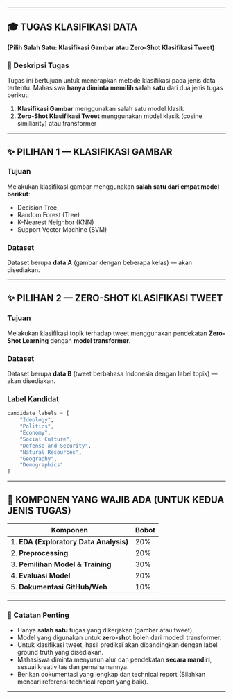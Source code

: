 
---

## 🎓 TUGAS KLASIFIKASI DATA  
**(Pilih Salah Satu: Klasifikasi Gambar atau Zero-Shot Klasifikasi Tweet)**

### 🔹 Deskripsi Tugas  
Tugas ini bertujuan untuk menerapkan metode klasifikasi pada jenis data tertentu. Mahasiswa **hanya diminta memilih salah satu** dari dua jenis tugas berikut:

1. **Klasifikasi Gambar** menggunakan salah satu model klasik  
2. **Zero-Shot Klasifikasi Tweet** menggunakan model klasik (cosine similiarity) atau transformer 

---

## ✨ PILIHAN 1 — KLASIFIKASI GAMBAR  

### Tujuan  
Melakukan klasifikasi gambar menggunakan **salah satu dari empat model berikut**:
- Decision Tree  
- Random Forest (Tree)  
- K-Nearest Neighbor (KNN)  
- Support Vector Machine (SVM)  

### Dataset  
Dataset berupa **data A** (gambar dengan beberapa kelas) — akan disediakan.

---

## ✨ PILIHAN 2 — ZERO-SHOT KLASIFIKASI TWEET  

### Tujuan  
Melakukan klasifikasi topik terhadap tweet menggunakan pendekatan **Zero-Shot Learning** dengan **model transformer**.

### Dataset  
Dataset berupa **data B** (tweet berbahasa Indonesia dengan label topik) — akan disediakan.

### Label Kandidat

```python
candidate_labels = [
    "Ideology",
    "Politics",
    "Economy",
    "Social Culture",
    "Defense and Security",
    "Natural Resources",
    "Geography",
    "Demographics"
]
```

---

## 🎯 KOMPONEN YANG WAJIB ADA (UNTUK KEDUA JENIS TUGAS)

| Komponen                               | Bobot |
|----------------------------------------|-------|
| 1. **EDA (Exploratory Data Analysis)** | 20%   |
| 2. **Preprocessing**                   | 20%   |
| 3. **Pemilihan Model & Training**      | 30%   |
| 4. **Evaluasi Model**                  | 20%   |
| 5. **Dokumentasi GitHub/Web**          | 10%   |

---

### 📌 Catatan Penting  
- Hanya **salah satu** tugas yang dikerjakan (gambar atau tweet).  
- Model yang digunakan untuk **zero-shot** boleh dari modedl transformer.  
- Untuk klasifikasi tweet, hasil prediksi akan dibandingkan dengan label ground truth yang disediakan.  
- Mahasiswa diminta menyusun alur dan pendekatan **secara mandiri**, sesuai kreativitas dan pemahamannya.
- Berikan dokumentasi yang lengkap dan technical report (Silahkan mencari referensi technical report yang baik).

---